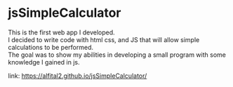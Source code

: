 # jsSimpleCalculator
This is the first web app I developed. <br>
I decided to write code with html css, and JS that will allow simple calculations to be performed.<br>
The goal was to show my abilities in developing a small program with some knowledge I gained in js.<br>

link: https://alfital2.github.io/jsSimpleCalculator/
